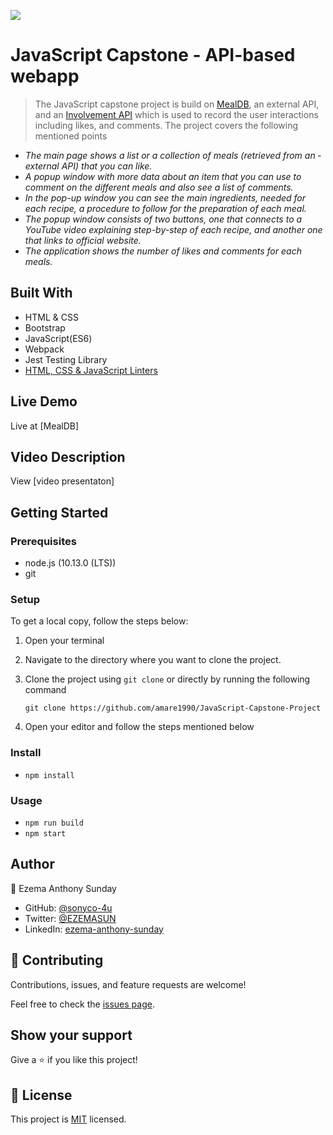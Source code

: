![](https://img.shields.io/badge/Microverse-blueviolet)

# JavaScript Capstone - API-based webapp

> The JavaScript capstone project is build on [MealDB](www.themealdb.com/api/json/v1/1/filter.php?c=Seafood), an external API, and an [Involvement API](https://www.notion.so/Involvement-API-869e60b5ad104603aa6db59e08150270) which is used to record the user interactions including likes, and comments. The project covers the following mentioned points

- _The main page shows a list or a collection of meals (retrieved from an ­external API) that you can like._
- _A popup window with more data about an item that you can use to comment on the different meals and also see a list of comments._
- _In the pop-up window you can see the main ingredients, needed for each recipe, a procedure to follow for the preparation of each meal._
- _The popup window consists of two buttons, one that connects to a YouTube video explaining step-by-step of each recipe, and another one that links to official website._
- _The application shows the number of likes and comments for each meals._
  ­

## Built With

- HTML & CSS
- Bootstrap
- JavaScript(ES6)
- Webpack
- Jest Testing Library
- [HTML, CSS & JavaScript Linters](https://github.com/microverseinc/linters-config/tree/master/html-css-js)

## Live Demo

Live at [MealDB]

## Video Description

View [video presentaton]

## Getting Started

### Prerequisites

- node.js (10.13.0 (LTS))
- git

### Setup

To get a local copy, follow the steps below:

1. Open your terminal
2. Navigate to the directory where you want to clone the project.
3. Clone the project using `git clone` or directly by running the following command

   `git clone https://github.com/amare1990/JavaScript-Capstone-Project`

4. Open your editor and follow the steps mentioned below

### Install

- `npm install`

### Usage

- `npm run build`
- `npm start`

## Author

👤 Ezema Anthony Sunday

- GitHub: [@sonyco-4u](https://github.com/sonyco-4u)
- Twitter: [@EZEMASUN](https://twitter.com/EZEMASUN)
- LinkedIn: [ezema-anthony-sunday](https://www.linkedin.com/in/ezema-anthony-sunday-9180a3157)

## 🤝 Contributing

Contributions, issues, and feature requests are welcome!

Feel free to check the [issues page](https://github.com/amare1990/JavaScript-Capstone-Project/issues).

## Show your support

Give a ⭐️ if you like this project!

## 📝 License

This project is [MIT](./LICENSE) licensed.
